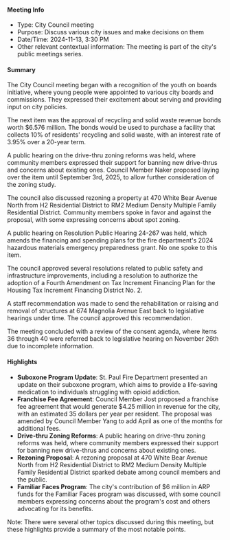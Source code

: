 #### Meeting Info
- Type: City Council meeting
- Purpose: Discuss various city issues and make decisions on them
- Date/Time: 2024-11-13, 3:30 PM
- Other relevant contextual information: The meeting is part of the city's public meetings series.

#### Summary

The City Council meeting began with a recognition of the youth on boards initiative, where young people were appointed to various city boards and commissions. They expressed their excitement about serving and providing input on city policies.

The next item was the approval of recycling and solid waste revenue bonds worth $6.576 million. The bonds would be used to purchase a facility that collects 10% of residents' recycling and solid waste, with an interest rate of 3.95% over a 20-year term.

A public hearing on the drive-thru zoning reforms was held, where community members expressed their support for banning new drive-thrus and concerns about existing ones. Council Member Naker proposed laying over the item until September 3rd, 2025, to allow further consideration of the zoning study.

The council also discussed rezoning a property at 470 White Bear Avenue North from H2 Residential District to RM2 Medium Density Multiple Family Residential District. Community members spoke in favor and against the proposal, with some expressing concerns about spot zoning.

A public hearing on Resolution Public Hearing 24-267 was held, which amends the financing and spending plans for the fire department's 2024 hazardous materials emergency preparedness grant. No one spoke to this item.

The council approved several resolutions related to public safety and infrastructure improvements, including a resolution to authorize the adoption of a Fourth Amendment on Tax Increment Financing Plan for the Housing Tax Increment Financing District No. 2.

A staff recommendation was made to send the rehabilitation or raising and removal of structures at 674 Magnolia Avenue East back to legislative hearings under time. The council approved this recommendation.

The meeting concluded with a review of the consent agenda, where items 36 through 40 were referred back to legislative hearing on November 26th due to incomplete information. 

#### Highlights

- **Suboxone Program Update**: St. Paul Fire Department presented an update on their suboxone program, which aims to provide a life-saving medication to individuals struggling with opioid addiction.
- **Franchise Fee Agreement**: Council Member Jost proposed a franchise fee agreement that would generate $4.25 million in revenue for the city, with an estimated 35 dollars per year per resident. The proposal was amended by Council Member Yang to add April as one of the months for additional fees.
- **Drive-thru Zoning Reforms**: A public hearing on drive-thru zoning reforms was held, where community members expressed their support for banning new drive-thrus and concerns about existing ones.
- **Rezoning Proposal**: A rezoning proposal at 470 White Bear Avenue North from H2 Residential District to RM2 Medium Density Multiple Family Residential District sparked debate among council members and the public.
- **Familiar Faces Program**: The city's contribution of $6 million in ARP funds for the Familiar Faces program was discussed, with some council members expressing concerns about the program's cost and others advocating for its benefits.

Note: There were several other topics discussed during this meeting, but these highlights provide a summary of the most notable points.

